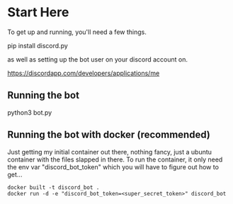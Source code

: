 # Start Here

To get up and running, you'll need a few things.   

pip install discord.py


as well as setting up the bot user on your discord account on.

https://discordapp.com/developers/applications/me

## Running the bot

python3 bot.py

## Running the bot with docker (recommended)

Just getting my initial container out there, nothing fancy, just a ubuntu container with the files slapped in there. 
To run the container, it only need the env var "discord_bot_token" which you will have to figure out how to get...

```shell
docker built -t discord_bot .
docker run -d -e "discord_bot_token=<super_secret_token>" discord_bot
```

